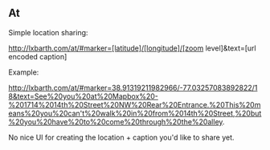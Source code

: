 ## At

Simple location sharing:

http://lxbarth.com/at/#marker=[latitude]/[longitude]/[zoom level]&text=[url encoded caption]

Example:

http://lxbarth.com/at/#marker=38.91319211982966/-77.03257083892822/18&text=See%20you%20at%20Mapbox%20-%201714%2014th%20Street%20NW%20Rear%20Entrance.%20This%20means%20you%20can't%20walk%20in%20from%2014th%20Street,%20but%20you%20have%20to%20come%20through%20the%20alley.

No nice UI for creating the location + caption you'd like to share yet.
